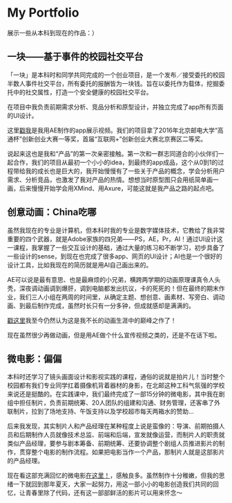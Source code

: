 # My Portfolio
展示一些从本科到现在的作品：）
## 一块——基于事件的校园社交平台
「一块」是本科时和同学共同完成的一个创业项目，是一个发布／接受委托的校园半数人事件社交平台，所有委托的报酬皆为一块钱。旨在以委托作为载体，挖掘委托中的社交属性，打造一个安全健康的校园社交平台。


在项目中我负责前期需求分析、竞品分析和原型设计，并独立完成了app所有页面的UI设计。


这里[戳我](https://v.youku.com/v_show/id_XMzc0NDU4MjIyMA==.html?spm=a2hzp.8253876.0.0&f=51834516)是我用AE制作的app展示视频。我们的项目拿了2016年北京邮电大学“高通杯”创新创业大赛一等奖，首届“互联网+”创新创业大赛北京赛区二等奖。

说起来这也是我和“产品”的第一次亲密接触。第一次和一群志同道合的小伙伴们一起合作，我们的项目从最初一个小小的idea，到最终的app成品，这个从0到1的过程带给我的成长也是巨大的，我开始慢慢有了一些关于产品的概念，学会分析用户需求、分析竞品，也激发了我对产品的热情。想想当时原型图只会用纸简单画一画，后来慢慢开始学会用XMind、用Axure，可能这就是我产品之路的起点吧。
## 创意动画：China吃哪
虽然我现在的专业是计算机，但本科时我的专业是数字媒体技术，它教给了我非常重要的四个武器，就是Adobe家族的四兄弟——PS，AE，Pr，AI！通过UI设计这一课程，我掌握了一些交互设计的基础，通过大量的练习和不断学习，初步具备了一些设计的sense，到现在也完成了很多app、网页的UI设计；AI也是一个很好的设计工具，比如我现在的简历就是用AI自己画出来的。

AE可以说是最有意思、也是最麻烦的小兄弟，横跨两学期的动画原理课真令人头秃，深夜调动画调到爆肝，调到电脑都发出抗议，卡的死死的！但在最终的期末作业，我们三人小组在两周的时间里，从确定主题、想创意、画素材、写旁白、调动画、到最后制作完成，虽然时长只有一分多钟，但成就感却是满满的。

[戳这里](https://v.youku.com/v_show/id_XMzc0NDU5NjkxMg==.html?spm=a2h0k.11417342.soresults.dtitle)我至今仍然认为这是我不长的动画生涯中的巅峰之作了！

现在虽然很少再做动画，但是用AE做个什么宣传视频之类的，还是不在话下啦。
## 微电影：偏偏
本科时还学习了镜头画面设计和影视实践的课程，通俗的说就是拍片儿！当时整个校园都有我们专业同学扛着摄像机背着器材的身影，在北邮这种工科气氛强的学校来说还是挺酷的。在实践课中，我们最终完成了一部15分钟的微电影，其中我在剧组中担任制片，负责前期统筹、20人团队的组建和沟通、财务管理，还客串了外联制片，拉到了场地支持、午饭支持以及学校超市每天两箱水的赞助...

后来我发现，其实制片人和产品经理在某种程度上说是蛮像的：导演、前期拍摄人员和后期制作人员就像技术总监、前端和后端，宣发就像运营，而制片人的职责就类似产品经理，要参与剧本筹备、前期统筹、还要协调整个剧组人员推进影片的制作，贯穿整个电影的制作流程。如果把电影当作一个产品，那制片人就是这部影片的产品经理。

现在看这部充满回忆的微电影[在这里！](https://v.qq.com/x/page/b0360h7ihpb.html?)，感触良多。虽然制作十分稚嫩，但我的思绪一下就回到那年夏天，大家一起努力，用这一部小小的电影创造我们共同的回忆，让青春里除了代码，还有这一部部鲜活的影片可以用来怀念～

